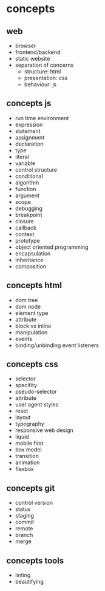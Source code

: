 # concepts

## web

- browser
- frontend/backend
- static website
- separation of concerns
  - structure: html
  - presentation: css
  - behaviour: js

## concepts js
- run time environment
- expression
- statement
- assignment
- declaration
- type
- literal
- variable
- control structure
- conditional
- algorithm
- function
- argument
- scope
- debugging
- breakpoint
- closure
- callback
- context
- prototype
- object oriented programming
- encapsulation
- inheritance
- composition

## concepts html
- dom tree
- dom node
- element type
- attribute
- block vs inline
- manipulation
- events
- binding/unbinding event listeners

## concepts css
- selector
- specifity
- pseudo-selector
- attribute
- user agent styles
- reset
- layout
- typography
- responsive web design
- liquid
- mobile first
- box model
- transition
- animation
- flexbox

## concepts git
- control version
- status
- staging
- commit
- remote
- branch
- merge

## concepts tools
- linting
- beautifying


